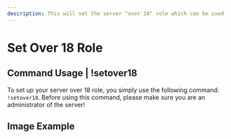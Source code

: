 ```yaml
---
description: This will set the server "over 18" role which can be used for servers that uses over 18 verifications.
---
```


# Set Over 18 Role

## Command Usage | !setover18

To set up your server over 18 role, you simply use the following command: `!setover18`. Before using this command, please make sure you are an administrator of the server! 

## Image Example
